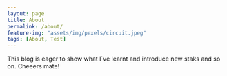 ```yaml
---
layout: page
title: About
permalink: /about/
feature-img: "assets/img/pexels/circuit.jpeg"
tags: [About, Test]
---
```


This blog is eager to show what I`ve learnt and introduce new staks and so on.
Cheeers mate!
 
